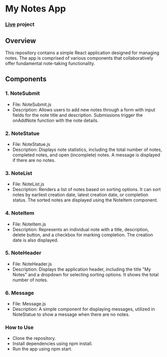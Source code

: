 # My Notes App
### [Live](https://note-app-two-roan.vercel.app/) project

## Overview
This repository contains a simple React application designed for managing notes. The app is comprised of various components that collaboratively offer fundamental note-taking functionality.

## Components
### 1. NoteSubmit
- File: NoteSubmit.js
- Description: Allows users to add new notes through a form with input fields for the note title and description. Submissions trigger the onAddNote function with the note details.
### 2. NoteStatue
- File: NoteStatue.js
- Description: Displays note statistics, including the total number of notes, completed notes, and open (incomplete) notes. A message is displayed if there are no notes.
### 3. NoteList
- File: NoteList.js
- Description: Renders a list of notes based on sorting options. It can sort notes by earliest creation date, latest creation date, or completion status. The sorted notes are displayed using the NoteItem component.
### 4. NoteItem
- File: NoteItem.js
- Description: Represents an individual note with a title, description, delete button, and a checkbox for marking completion. The creation date is also displayed.
### 5. NoteHeader
- File: NoteHeader.js
- Description: Displays the application header, including the title "My Notes" and a dropdown for selecting sorting options. It shows the total number of notes.
### 6. Message
- File: Message.js
- Description: A simple component for displaying messages, utilized in NoteStatue to show a message when there are no notes.
### How to Use
- Clone the repository.
- Install dependencies using npm install.
- Run the app using npm start.
